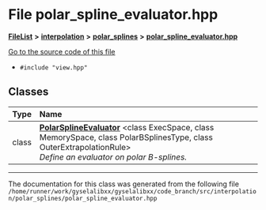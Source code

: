 

# File polar\_spline\_evaluator.hpp



[**FileList**](files.md) **>** [**interpolation**](dir_264890e5c091f8c8d7fe1f842870c25e.md) **>** [**polar\_splines**](dir_a6779ae02b71d57f488d261458bab1ce.md) **>** [**polar\_spline\_evaluator.hpp**](polar__spline__evaluator_8hpp.md)

[Go to the source code of this file](polar__spline__evaluator_8hpp_source.md)



* `#include "view.hpp"`















## Classes

| Type | Name |
| ---: | :--- |
| class | [**PolarSplineEvaluator**](classPolarSplineEvaluator.md) &lt;class ExecSpace, class MemorySpace, class PolarBSplinesType, class OuterExtrapolationRule&gt;<br>_Define an evaluator on polar B-splines._  |



















































------------------------------
The documentation for this class was generated from the following file `/home/runner/work/gyselalibxx/gyselalibxx/code_branch/src/interpolation/polar_splines/polar_spline_evaluator.hpp`

